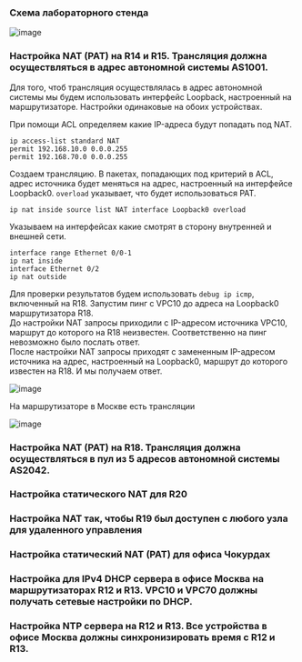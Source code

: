 ### Схема лабораторного стенда

![image](https://github.com/user-attachments/assets/1db29e3f-bf4d-4946-8d47-dfe88a9f738e)


### Настройка NAT (PAT) на R14 и R15. Трансляция должна осуществляться в адрес автономной системы AS1001.

Для того, чтоб трансляция осуществлялась в адрес автономной системы мы будем использовать интерфейс Loopback, настроенный на маршрутизаторе. Настройки одинаковые на обоих устройствах.

При помощи ACL определяем какие IP-адреса будут попадать под NAT.

```
ip access-list standard NAT
permit 192.168.10.0 0.0.0.255
permit 192.168.70.0 0.0.0.255
```

Создаем трансляцию. В пакетах, попадающих под критерий в ACL, адрес источника будет меняться на адрес, настроенный на интерфейсе Loopback0. `overload` указывает, что будет использоваться PAT.

```
ip nat inside source list NAT interface Loopback0 overload
```

Указываем на интерфейсах какие смотрят в сторону внутренней и внешней сети.

```
interface range Ethernet 0/0-1
ip nat inside
interface Ethernet 0/2
ip nat outside
```

Для проверки результатов будем использовать `debug ip icmp`, включенный на R18. Запустим пинг с VPC10 до адреса на Loopback0 маршрутизатора R18.  
До настройки NAT запросы приходили с IP-адресом источника VPC10, маршрут до которого на R18 неизвестен. Соответственно на пинг невозможно было послать ответ.  
После настройки NAT запросы приходят с замененным IP-адресом источника на адрес, настроенный на Loopback0, маршрут до которого известен на R18. И мы получаем ответ.

![image](https://github.com/user-attachments/assets/f5f3e94e-b6b6-4cdd-ad41-fbf6daafb1e2)

На маршрутизаторе в Москве есть трансляции

![image](https://github.com/user-attachments/assets/fc8c9a57-80c4-46b9-b3d8-71ea246cdec3)


### Настройка NAT (PAT) на R18. Трансляция должна осуществляться в пул из 5 адресов автономной системы AS2042.

### Настройка статического NAT для R20

### Настройка NAT так, чтобы R19 был доступен с любого узла для удаленного управления

### Настройка статический NAT (PAT) для офиса Чокурдах

### Настройка для IPv4 DHCP сервера в офисе Москва на маршрутизаторах R12 и R13. VPC10 и VPC70 должны получать сетевые настройки по DHCP.

### Настройка NTP сервера на R12 и R13. Все устройства в офисе Москва должны синхронизировать время с R12 и R13.

